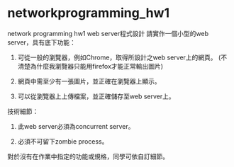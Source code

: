 # networkprogramming_hw1
network programming hw1
web server程式設計
請實作一個小型的web server，具有底下功能：

1. 可從一般的瀏覽器，例如Chrome，取得所設計之web server上的網頁。
(不清楚為什麼我瀏覽器只能用firefox才能正常輸出圖片)

2. 網頁中需至少有一張圖片，並正確在瀏覽器上顯示。

3. 可以從瀏覽器上上傳檔案，並正確儲存至web server上。

技術細節：

1. 此web server必須為concurrent server。

2. 必須不可留下zombie process。

對於沒有在作業中指定的功能或規格，同學可依自訂細節。

